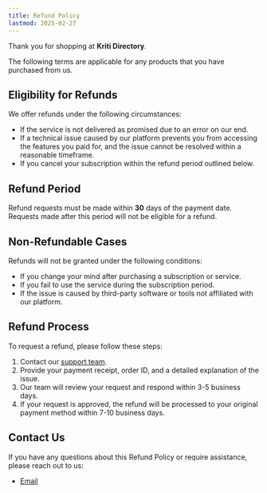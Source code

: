 ```yaml
---
title: Refund Policy
lastmod: 2025-02-27
---
```


Thank you for shopping at **Kriti Directory**.

The following terms are applicable for any products that you have purchased from us.

## Eligibility for Refunds

We offer refunds under the following circumstances:

*   If the service is not delivered as promised due to an error on our end.
*   If a technical issue caused by our platform prevents you from accessing the features you paid for, and the issue cannot be resolved within a reasonable timeframe.
*   If you cancel your subscription within the refund period outlined below.

## Refund Period

Refund requests must be made within **30** days of the payment date. Requests made after this period will not be eligible for a refund.

## Non-Refundable Cases

Refunds will not be granted under the following conditions:

*   If you change your mind after purchasing a subscription or service.
*   If you fail to use the service during the subscription period.
*   If the issue is caused by third-party software or tools not affiliated with our platform.

## Refund Process

To request a refund, please follow these steps:

1.  Contact our [support team](mailto:vinay.gaykar@proton.me).
2.  Provide your payment receipt, order ID, and a detailed explanation of the issue.
3.  Our team will review your request and respond within 3-5 business days.
4.  If your request is approved, the refund will be processed to your original payment method within 7-10 business days.

## Contact Us

If you have any questions about this Refund Policy or require assistance, please reach out to us:

- [Email](mailto:vinay.gaykar@proton.me)
